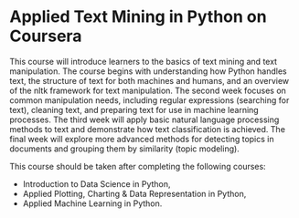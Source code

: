 # Applied Text Mining in Python on Coursera
This course will introduce learners to the basics of text mining and text manipulation. The course begins with understanding how Python handles text, the structure of text for both machines and humans, and an overview of the nltk framework for text manipulation. The second week focuses on common manipulation needs, including regular expressions (searching for text), cleaning text, and preparing text for use in machine learning processes. The third week will apply basic natural language processing methods to text and demonstrate how text classification is achieved. The final week will explore more advanced methods for detecting topics in documents and grouping them by similarity (topic modeling).

This course should be taken after completing the following courses:

* Introduction to Data Science in Python,
* Applied Plotting, Charting & Data Representation in Python,
* Applied Machine Learning in Python.
